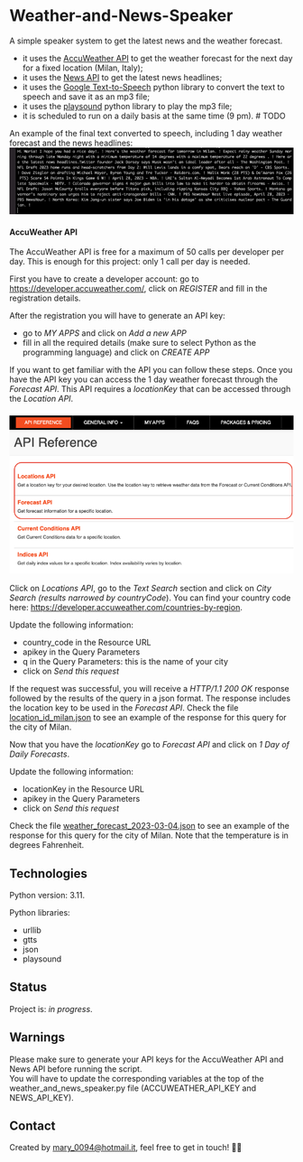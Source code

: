 # Weather-and-News-Speaker
A simple speaker system to get the latest news and the weather forecast.   
- it uses the [AccuWeather API](https://developer.accuweather.com/api-flow-diagram) to get the weather forecast for the next day for a fixed location (Milan, Italy);  
- it uses the [News API](https://newsapi.org/) to get the latest news headlines;
- it uses the [Google Text-to-Speech](https://pypi.org/project/gTTS/) python library to convert the text to speech and save it as an mp3 file;
- it uses the [playsound](https://pypi.org/project/playsound/) python library to play the mp3 file;
- it is scheduled to run on a daily basis at the same time (9 pm). # TODO 

An example of the final text converted to speech, including 1 day weather forecast and the news headlines:   
![](https://github.com/mariadancianu/Weather-and-News-Speaker/blob/main/example_text_to_speech.png)

#### AccuWeather API 

The AccuWeather API is free for a maximum of 50 calls per developer per day. This is enough for this project: only 1 call per day is needed.
   
First you have to create a developer account: go to https://developer.accuweather.com/, click on *REGISTER* and fill in the registration details. 
   
After the registration you will have to generate an API key: 
- go to *MY APPS* and click on *Add a new APP* 
- fill in all the required details (make sure to select Python as the programming language) and click on *CREATE APP*

If you want to get familiar with the API you can follow these steps. Once you have the API key you can access the 1 day weather forecast through the *Forecast API*. This API requires a *locationKey* that can be accessed through the *Location API*.

![](https://github.com/mariadancianu/Weather-and-News-Speaker/blob/main/AccuWeather_API.png)

Click on *Locations API*, go to the *Text Search* section and click on *City Search (results narrowed by countryCode*). You can find your country code here: https://developer.accuweather.com/countries-by-region.   
  
Update the following information:
- country_code in the Resource URL
- apikey in the Query Parameters
- q in the Query Parameters: this is the name of your city 
- click on *Send this request* 

If the request was successful, you will receive a *HTTP/1.1 200 OK* response followed by the results of the query in a json format. The response includes the location key to be used in the *Forecast API*. Check the file [location_id_milan.json](https://github.com/mariadancianu/Weather-and-News-Speaker/blob/main/location_id_milan.json) to see an example of the response for this query for the city of Milan. 

Now that you have the *locationKey* go to *Forecast API* and click on *1 Day of Daily Forecasts*. 

Update the following information:
- locationKey in the Resource URL
- apikey in the Query Parameters
- click on *Send this request* 

Check the file [weather_forecast_2023-03-04.json](https://github.com/mariadancianu/Weather-and-News-Speaker/blob/main/weather_forecast_2023-04-30.json) to see an example of the response for this query for the city of Milan. Note that the temperature is in degrees Fahrenheit. 


## Technologies 

Python version: 3.11. 

Python libraries:
- urllib
- gtts
- json 
- playsound 

## Status
Project is: *in progress*. 


## Warnings
Please make sure to generate your API keys for the AccuWeather API and News API before running the script.  
You will have to update the corresponding variables at the top of the weather_and_news_speaker.py file (ACCUWEATHER_API_KEY and NEWS_API_KEY).

## Contact 
Created by mary_0094@hotmail.it, feel free to get in touch! :woman_technologist:
